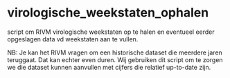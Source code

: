 # virologische_weekstaten_ophalen
script om RIVM virologische weekstaten op te halen en eventueel eerder opgeslagen data vd weekstaten aan te vullen. 

NB: Je kan het RIVM vragen om een historische dataset die meerdere jaren teruggaat. Dat kan echter even duren. Wij gebruiken dit script om te zorgen we die dataset kunnen aanvullen met cijfers die relatief up-to-date zijn.
